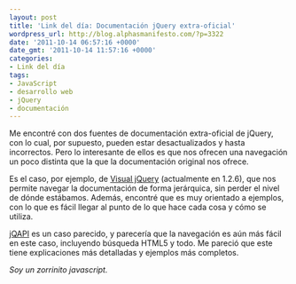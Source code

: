 ```yaml
---
layout: post
title: 'Link del día: Documentación jQuery extra-oficial'
wordpress_url: http://blog.alphasmanifesto.com/?p=3322
date: '2011-10-14 06:57:16 +0000'
date_gmt: '2011-10-14 11:57:16 +0000'
categories:
- Link del día
tags:
- JavaScript
- desarrollo web
- jQuery
- documentación
---
```


Me encontré con dos fuentes de documentación extra-oficial de jQuery, con lo cual, por supuesto, pueden estar desactualizados y hasta incorrectos. Pero lo interesante de ellos es que nos ofrecen una navegación un poco distinta que la que la documentación original nos ofrece.

Es el caso, por ejemplo, de [Visual jQuery](http://visualjquery.com/) (actualmente en 1.2.6), que nos permite navegar la documentación de forma jerárquica, sin perder el nivel de dónde estábamos. Además, encontré que es muy orientado a ejemplos, con lo que es fácil llegar al punto de lo que hace cada cosa y cómo se utiliza.

[jQAPI](http://jqapi.com/) es un caso parecido, y parecería que la navegación es aún más fácil en este caso, incluyendo búsqueda HTML5 y todo. Me pareció que este tiene explicaciones más detalladas y ejemplos más completos.

_Soy un zorrinito javascript._
